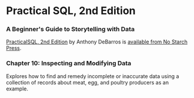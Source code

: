 # Practical SQL, 2nd Edition
### A Beginner's Guide to Storytelling with Data

[PracticalSQL, 2nd Edition](https://nostarch.com/practical-sql-2nd-edition/) by Anthony DeBarros is [available from No Starch Press](https://nostarch.com/practical-sql-2nd-edition/).

### Chapter 10: Inspecting and Modifying Data

Explores how to find and remedy incomplete or inaccurate data using a collection of records about meat, egg, and poultry producers as an example.
